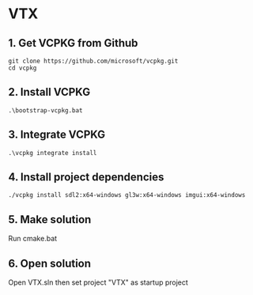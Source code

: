 # VTX

## 1. Get VCPKG from  Github
    git clone https://github.com/microsoft/vcpkg.git
    cd vcpkg
## 2. Install VCPKG
    .\bootstrap-vcpkg.bat
## 3. Integrate VCPKG
    .\vcpkg integrate install
## 4. Install project dependencies
    ./vcpkg install sdl2:x64-windows gl3w:x64-windows imgui:x64-windows
## 5. Make solution
Run cmake.bat
## 6. Open solution
Open VTX.sln then set project "VTX" as startup project
